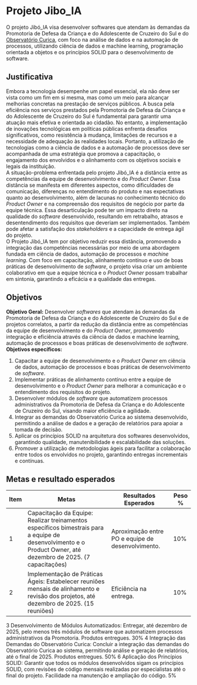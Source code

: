 # Projeto Jibo_IA
O projeto Jibó_IA visa desenvolver softwares que atendam às demandas da Promotoria de Defesa da Criança e do Adolescente de Cruzeiro do Sul e do [Observatório Curica](https://github.com/L-Honorato/OBS_Curica), com foco na análise de dados e na automação de processos, utilizando ciência de dados e machine learning, programação orientada a objetos e os princípios SOLID para o desenvolvimento de software.  

## Justificativa
Embora a tecnologia desempenhe um papel essencial, ela não deve ser vista como um fim em si mesma, mas como um meio para alcançar melhorias concretas na prestação de serviços públicos. A busca pela eficiência nos serviços prestados pela Promotoria de Defesa da Criança e do Adolescente de Cruzeiro do Sul é fundamental para garantir uma atuação mais efetiva e orientada ao cidadão. No entanto, a implementação de inovações tecnológicas em políticas públicas enfrenta desafios significativos, como resistência à mudança, limitações de recursos e a necessidade de adequação às realidades locais. Portanto, a utilização de tecnologias como a ciência de dados e a automação de processos deve ser acompanhada de uma estratégia que promova a capacitação, o engajamento dos envolvidos e o alinhamento com os objetivos sociais e legais da instituição.  
A situação-problema enfrentada pelo projeto Jibó_IA é a distância entre as competências da equipe de desenvolvimento e do *Product Owner*. Essa distância se manifesta em diferentes aspectos, como dificuldades de comunicação, diferenças no entendimento do produto e nas expectativas quanto ao desenvolvimento, além de lacunas no conhecimento técnico do *Product Owner* e na compreensão dos requisitos de negócio por parte da equipe técnica.
Essa desarticulação pode ter um impacto direto na qualidade do *software* desenvolvido, resultando em retrabalho, atrasos e desentendimento dos requisitos que deveriam ser implementados. Também pode afetar a satisfação dos *stakeholders* e a capacidade de entrega ágil do projeto.  
O Projeto Jibó_IA tem por objetivo reduzir essa distância, promovendo a integração das competências necessárias por meio de uma abordagem fundada em ciência de dados, automação de processos e *machine learning*. Com foco em capacitação, alinhamento contínuo e uso de boas práticas de desenvolvimento de *software*, o projeto visa criar um ambiente colaborativo em que a equipe técnica e o *Product Owner* possam trabalhar em sintonia, garantindo a eficácia e a qualidade das entregas.  

## Objetivos
**Objetivo Geral:** 
Desenvolver *softwares* que atendam às demandas da Promotoria de Defesa da Criança e do Adolescente de Cruzeiro do Sul e de projetos correlatos, a partir da redução da distância entre as competências da equipe de desenvolvimento e do *Product Owner*, promovendo integração e eficiência através da ciência de dados e machine learning, automação de processos e boas práticas de desenvolvimento de *software*.  
**Objetivos específicos:**
1. Capacitar a equipe de desenvolvimento e o *Product Owner* em ciência de dados, automação de processos e boas práticas de desenvolvimento de *software*.   
2. Implementar práticas de alinhamento contínuo entre a equipe de desenvolvimento e o *Product Owner* para melhorar a comunicação e o entendimento dos requisitos do projeto.  
3. Desenvolver módulos de *software* que automatizem processos administrativos da Promotoria de Defesa da Criança e do Adolescente de Cruzeiro do Sul, visando maior eficiência e agilidade.
4. Integrar as demandas do Observatório Curica ao sistema desenvolvido, permitindo a análise de dados e a geração de relatórios para apoiar a tomada de decisão.  
5. Aplicar os princípios SOLID na arquitetura dos softwares desenvolvidos, garantindo qualidade, manutenibilidade e escalabilidade das soluções.  
6. Promover a utilização de metodologias ágeis para facilitar a colaboração entre todos os envolvidos no projeto, garantindo entregas incrementais e contínuas.

## Metas e resultado esperados
| Item | Metas | Resultados Esperados | Peso % |
| ---- | ----- | -------------------- | ------ |
| 1 | Capacitação da Equipe: Realizar treinamentos específicos bimestrais para a equipe de desenvolvimento e o Product Owner, até dezembro de 2025. (7 capacitações) | Aproximação entre PO e equipe de desenvolvimento. | 10% |
| 2 | Implementação de Práticas Ágeis: Estabelecer reuniões mensais de alinhamento e revisão dos projetos, até dezembro de 2025. (15 reuniões) | Eficiência na entrega. | 10% |
3
Desenvolvimento de Módulos Automatizados: Entregar, até dezembro de 2025, pelo menos três módulos de software que automatizem processos administrativos da Promotoria.
Produtos entregues.
30%
4
Integração das Demandas do Observatório Curica: Concluir a integração das demandas do Observatório Curica ao sistema, permitindo análise e geração de relatórios, até o final de 2025.
Produtos entregues.
50%
6
Aplicação dos Princípios SOLID: Garantir que todos os módulos desenvolvidos sigam os princípios SOLID, com revisões de código mensais realizadas por especialistas até o final do projeto.
Facilidade na manutenção e ampliação do código.
5%
